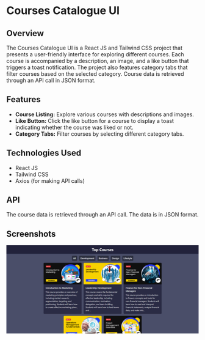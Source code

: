 # Courses Catalogue UI

## Overview

The Courses Catalogue UI is a React JS and Tailwind CSS project that presents a user-friendly interface for exploring different courses. Each course is accompanied by a description, an image, and a like button that triggers a toast notification. The project also features category tabs that filter courses based on the selected category. Course data is retrieved through an API call in JSON format.

## Features

- **Course Listing:** Explore various courses with descriptions and images.
- **Like Button:** Click the like button for a course to display a toast indicating whether the course was liked or not.
- **Category Tabs:** Filter courses by selecting different category tabs.

## Technologies Used
- React JS
- Tailwind CSS
- Axios (for making API calls)

## API
The course data is retrieved through an API call. The data is in JSON format.

## Screenshots
![Project Screenshot](courses_catalogue.png)
